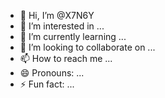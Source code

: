 - 👋 Hi, I’m @X7N6Y
- 👀 I’m interested in ...
- 🌱 I’m currently learning ...
- 💞️ I’m looking to collaborate on ...
- 📫 How to reach me ...
- 😄 Pronouns: ...
- ⚡ Fun fact: ...

<!---
X7N6Y/X7N6Y is a ✨ special ✨ repository because its `README.md` (this file) appears on your GitHub profile.
You can click the Preview link to take a look at your changes.
--->
